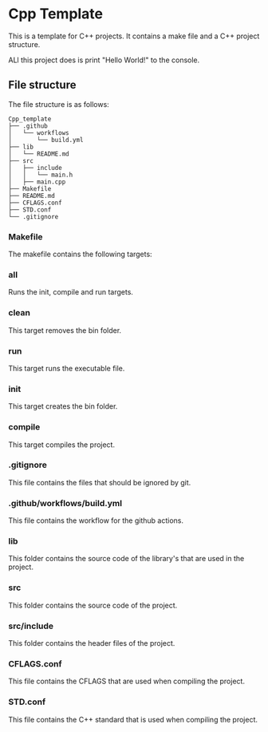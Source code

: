# Cpp Template

This is a template for C++ projects. It contains a make file and a C++ project structure.

ALl this project does is print "Hello World!" to the console.

## File structure

The file structure is as follows:

```
Cpp_template
├── .github
│   └── workflows
│       └── build.yml
├── lib
│   └── README.md
├── src
│   ├── include
│   │   └── main.h
│   ├── main.cpp
├── Makefile
├── README.md
├── CFLAGS.conf
├── STD.conf
└── .gitignore
```

### Makefile
The makefile contains the following targets:
### all
Runs the init, compile and run targets.

### clean
This target removes the bin folder.

### run
This target runs the executable file.

### init
This target creates the bin folder.

### compile
This target compiles the project.

### .gitignore
This file contains the files that should be ignored by git.

### .github/workflows/build.yml
This file contains the workflow for the github actions.

### lib
This folder contains the source code of the library's that are used in the project.

### src
This folder contains the source code of the project.

### src/include
This folder contains the header files of the project.

### CFLAGS.conf
This file contains the CFLAGS that are used when compiling the project.

### STD.conf
This file contains the C++ standard that is used when compiling the project.
